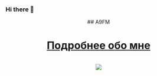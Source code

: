 ### Hi there 👋

<!--
**A9FM/A9FM** is a ✨ _special_ ✨ repository because its `README.md` (this file) appears on your GitHub profile.

Here are some ideas to get you started:

- 🔭 I’m currently working on ...
- 🌱 I’m currently learning ...
- 👯 I’m looking to collaborate on ...
- 🤔 I’m looking for help with ...
- 💬 Ask me about ...
- 📫 How to reach me: ...
- 😄 Pronouns: ...
- ⚡ Fun fact: ...
-->


<html>
  <div align="center" style="text-align:center">
    ## A9FM
    <a href='https://a9fm.github.io'>
      <h1>Подробнее обо мне</h></br></br>
      <img src="https://github-readme-stats.vercel.app/api?&show_icons=true&theme=radical&show_icons=true&username=a9fm"/></br>
    </a>
  </div>
</html>

